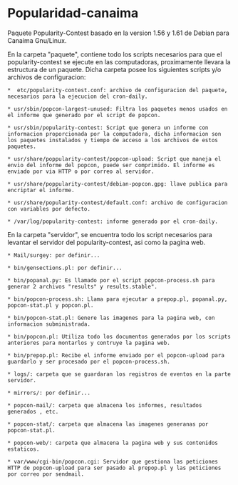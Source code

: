 # Popularidad-canaima

Paquete Popularity-Contest basado en la version 1.56 y 1.61 de Debian para Canaima Gnu/Linux.

 En la carpeta "paquete", contiene todo los scripts necesarios para que el popularity-contest se ejecute en las computadoras, proximamente llevara la estructura de un paquete. Dicha carpeta posee los siguientes scripts y/o archivos de configuracion:

	*  etc/popularity-contest.conf: archivo de configuracion del paquete, necesarios para la ejecucion del cron-daily. 

	* usr/sbin/popcon-largest-unused: Filtra los paquetes menos usados en el informe que generado por el script de popcon.

    * usr/sbin/popularity-contest: Script que genera un informe con informacion proporcionada por la computadora, dicha informacion son los paquetes instalados y tiempo de acceso a los archivos de estos paquetes.

    * usr/share/poppularity-contest/popcon-upload: Script que maneja el envio del informe del popcon, puede ser comprimido. El informe es enviado por via HTTP o por correo al servidor.

    * usr/share/poppularity-contest/debian-popcon.gpg: llave publica para encriptar el informe.

    * usr/share/popularity-contest/default.conf: archivo de configuracion con variables por defecto.

    * /var/log/popularity-contest: informe generado por el cron-daily.

En la carpeta "servidor", se encuentra todo los script necesarios para levantar el servidor del popularity-contest, asi como la pagina web. 

	* Mail/surgey: por definir...
	
	* bin/gensections.pl: por definir...

	* bin/popanal.py: Es llamado por el script popcon-process.sh para generar 2 archivos "results" y results.stable".

	* bin/popcon-process.sh: Llama para ejecutar a prepop.pl, popanal.py, popcon-stat.pl y popcon.pl. 

	* bin/popcon-stat.pl: Genere las imagenes para la pagina web, con informacion subministrada.

	* bin/popcon.pl: Utiliza todo los documentos generados por los scripts anteriores para montarlos y contruye la pagina web.

	* bin/prepop.pl: Recibe el informe enviado por el popcon-upload para guardarlo y ser procesado por el popcon-process.sh.

	* logs/: carpeta que se guardaran los registros de eventos en la parte servidor. 

	* mirrors/: por definir...

	* popcon-mail/: carpeta que almacena los informes, resultados generados , etc.

	* popcon-stat/: carpeta que almacena las imagenes generanas por popcon-stat.pl.

	* popcon-web/: carpeta que almacena la pagina web y sus contenidos estaticos.

	* var/www/cgi-bin/popcon.cgi: Servidor que gestiona las peticiones HTTP de popcon-upload para ser pasado al prepop.pl y las peticiones por correo por sendmail.






